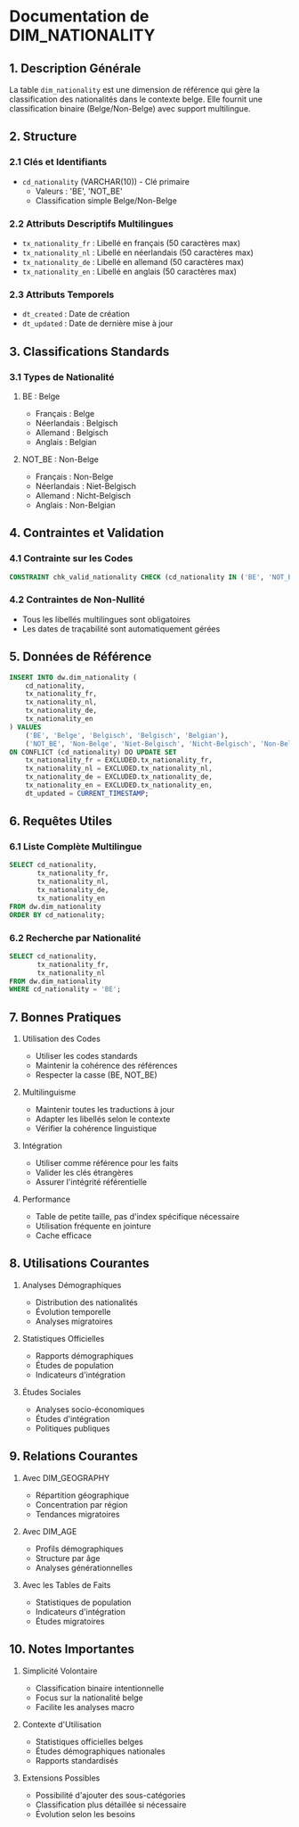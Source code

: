 # Documentation de DIM_NATIONALITY

## 1. Description Générale
La table `dim_nationality` est une dimension de référence qui gère la classification des nationalités dans le contexte belge. Elle fournit une classification binaire (Belge/Non-Belge) avec support multilingue.

## 2. Structure

### 2.1 Clés et Identifiants
- `cd_nationality` (VARCHAR(10)) - Clé primaire
  - Valeurs : 'BE', 'NOT_BE'
  - Classification simple Belge/Non-Belge

### 2.2 Attributs Descriptifs Multilingues
- `tx_nationality_fr` : Libellé en français (50 caractères max)
- `tx_nationality_nl` : Libellé en néerlandais (50 caractères max)
- `tx_nationality_de` : Libellé en allemand (50 caractères max)
- `tx_nationality_en` : Libellé en anglais (50 caractères max)

### 2.3 Attributs Temporels
- `dt_created` : Date de création
- `dt_updated` : Date de dernière mise à jour

## 3. Classifications Standards

### 3.1 Types de Nationalité
1. BE : Belge
   - Français : Belge
   - Néerlandais : Belgisch
   - Allemand : Belgisch
   - Anglais : Belgian

2. NOT_BE : Non-Belge
   - Français : Non-Belge
   - Néerlandais : Niet-Belgisch
   - Allemand : Nicht-Belgisch
   - Anglais : Non-Belgian

## 4. Contraintes et Validation

### 4.1 Contrainte sur les Codes
```sql
CONSTRAINT chk_valid_nationality CHECK (cd_nationality IN ('BE', 'NOT_BE'))
```

### 4.2 Contraintes de Non-Nullité
- Tous les libellés multilingues sont obligatoires
- Les dates de traçabilité sont automatiquement gérées

## 5. Données de Référence
```sql
INSERT INTO dw.dim_nationality (
    cd_nationality,
    tx_nationality_fr,
    tx_nationality_nl,
    tx_nationality_de,
    tx_nationality_en
) VALUES
    ('BE', 'Belge', 'Belgisch', 'Belgisch', 'Belgian'),
    ('NOT_BE', 'Non-Belge', 'Niet-Belgisch', 'Nicht-Belgisch', 'Non-Belgian')
ON CONFLICT (cd_nationality) DO UPDATE SET
    tx_nationality_fr = EXCLUDED.tx_nationality_fr,
    tx_nationality_nl = EXCLUDED.tx_nationality_nl,
    tx_nationality_de = EXCLUDED.tx_nationality_de,
    tx_nationality_en = EXCLUDED.tx_nationality_en,
    dt_updated = CURRENT_TIMESTAMP;
```

## 6. Requêtes Utiles

### 6.1 Liste Complète Multilingue
```sql
SELECT cd_nationality,
       tx_nationality_fr,
       tx_nationality_nl,
       tx_nationality_de,
       tx_nationality_en
FROM dw.dim_nationality
ORDER BY cd_nationality;
```

### 6.2 Recherche par Nationalité
```sql
SELECT cd_nationality,
       tx_nationality_fr,
       tx_nationality_nl
FROM dw.dim_nationality
WHERE cd_nationality = 'BE';
```

## 7. Bonnes Pratiques

1. Utilisation des Codes
   - Utiliser les codes standards
   - Maintenir la cohérence des références
   - Respecter la casse (BE, NOT_BE)

2. Multilinguisme
   - Maintenir toutes les traductions à jour
   - Adapter les libellés selon le contexte
   - Vérifier la cohérence linguistique

3. Intégration
   - Utiliser comme référence pour les faits
   - Valider les clés étrangères
   - Assurer l'intégrité référentielle

4. Performance
   - Table de petite taille, pas d'index spécifique nécessaire
   - Utilisation fréquente en jointure
   - Cache efficace

## 8. Utilisations Courantes

1. Analyses Démographiques
   - Distribution des nationalités
   - Évolution temporelle
   - Analyses migratoires

2. Statistiques Officielles
   - Rapports démographiques
   - Études de population
   - Indicateurs d'intégration

3. Études Sociales
   - Analyses socio-économiques
   - Études d'intégration
   - Politiques publiques

## 9. Relations Courantes

1. Avec DIM_GEOGRAPHY
   - Répartition géographique
   - Concentration par région
   - Tendances migratoires

2. Avec DIM_AGE
   - Profils démographiques
   - Structure par âge
   - Analyses générationnelles

3. Avec les Tables de Faits
   - Statistiques de population
   - Indicateurs d'intégration
   - Études migratoires

## 10. Notes Importantes

1. Simplicité Volontaire
   - Classification binaire intentionnelle
   - Focus sur la nationalité belge
   - Facilite les analyses macro

2. Contexte d'Utilisation
   - Statistiques officielles belges
   - Études démographiques nationales
   - Rapports standardisés

3. Extensions Possibles
   - Possibilité d'ajouter des sous-catégories
   - Classification plus détaillée si nécessaire
   - Évolution selon les besoins